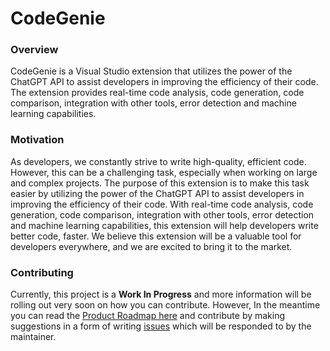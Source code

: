 # CodeGenie

### Overview

CodeGenie is a Visual Studio extension that utilizes the power of the ChatGPT API to assist developers in improving the efficiency of their code. The extension provides real-time code analysis, code generation, code comparison, integration with other tools, error detection and machine learning capabilities.


### Motivation

As developers, we constantly strive to write high-quality, efficient code. However, this can be a challenging task, especially when working on large and complex projects. The purpose of this extension is to make this task easier by utilizing the power of the ChatGPT API to assist developers in improving the efficiency of their code. With real-time code analysis, code generation, code comparison, integration with other tools, error detection and machine learning capabilities, this extension will help developers write better code, faster. We believe this extension will be a valuable tool for developers everywhere, and we are excited to bring it to the market.

### Contributing

Currently, this project is a **Work In Progress** and more information will be rolling out very soon on how you can contribute. However, In the meantime you can read the [Product Roadmap here](https://github.com/RonnieLutalo/CodeGenie/blob/main/roadmap.md) and contribute by making suggestions in a form of writing [issues](https://github.com/RonnieLutalo/CodeGenie/issues) which will be responded to by the maintainer.
